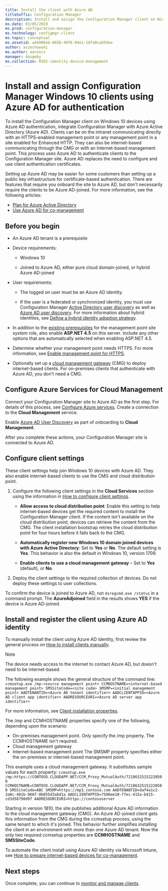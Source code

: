```yaml
---
title: Install the client with Azure AD
titleSuffix: Configuration Manager
description: Install and assign the Configuration Manager client on Windows 10 devices using Azure Active Directory for authentication
ms.date: 03/05/2019
ms.prod: configuration-manager
ms.technology: configmgr-client
ms.topic: conceptual
ms.assetid: a44006eb-8650-49f6-94e1-18fa0ca959ee
author: aczechowski
ms.author: aaroncz
manager: dougeby
ms.collection: M365-identity-device-management
---
```


# Install and assign Configuration Manager Windows 10 clients using Azure AD for authentication

To install the Configuration Manager client on Windows 10 devices using Azure AD authentication, integrate Configuration Manager with Azure Active Directory (Azure AD). Clients can be on the intranet communicating directly with an HTTPS-enabled management point or any management point in a site enabled for Enhanced HTTP. They can also be internet-based communicating through the CMG or with an Internet-based management point. This process uses Azure AD to authenticate clients to the Configuration Manager site. Azure AD replaces the need to configure and use client authentication certificates.

Setting up Azure AD may be easier for some customers than setting up a public key infrastructure for certificate-based authentication. There are features that require you onboard the site to Azure AD, but don't necessarily require the clients to be Azure AD-joined.<!-- SCCMDocs issue 1259 --> For more information, see the following articles:
- [Plan for Azure Active Directory](/sccm/core/plan-design/security/plan-for-security#bkmk_planazuread)
- [Use Azure AD for co-management](/sccm/comanage/quickstart-hybrid-aad)



## Before you begin

- An Azure AD tenant is a prerequisite  

- Device requirements:  

    - Windows 10  

    - Joined to Azure AD, either pure cloud domain-joined, or hybrid Azure AD-joined  

- User requirements:  

    - The logged on user must be an Azure AD identity.   

    - If the user is a federated or synchronized identity, you must use Configuration Manager [Active Directory user discovery](/sccm/core/servers/deploy/configure/about-discovery-methods#bkmk_aboutUser) as well as [Azure AD user discovery](/sccm/core/servers/deploy/configure/about-discovery-methods#azureaddisc). For more information about hybrid identities, see [Define a hybrid identity adoption strategy](/azure/active-directory/active-directory-hybrid-identity-design-considerations-identity-adoption-strategy).<!--497750-->  

- In addition to the [existing prerequisites](/sccm/core/plan-design/configs/site-and-site-system-prerequisites#bkmk_2012MPpreq) for the management point site system role, also enable **ASP.NET 4.5** on this server. Include any other options that are automatically selected when enabling ASP.NET 4.5.  

- Determine whether your management point needs HTTPS. For more information, see [Enable management point for HTTPS](/sccm/core/clients/manage/cmg/certificates-for-cloud-management-gateway#bkmk_mphttps).  

- Optionally set up a [cloud management gateway](/sccm/core/clients/manage/cmg/plan-cloud-management-gateway) (CMG) to deploy internet-based clients. For on-premises clients that authenticate with Azure AD, you don't need a CMG.  


## Configure Azure Services for Cloud Management

Connect your Configuration Manager site to Azure AD as the first step. For details of this process, see [Configure Azure services](/sccm/core/servers/deploy/configure/azure-services-wizard). Create a connection to the **Cloud Management** service.

Enable [Azure AD User Discovery](/sccm/core/servers/deploy/configure/configure-discovery-methods#azureaadisc) as part of onboarding to **Cloud Management**. 

After you complete these actions, your Configuration Manager site is connected to Azure AD. 



## Configure client settings

These client settings help join Windows 10 devices with Azure AD. They also enable internet-based clients to use the CMG and cloud distribution point.

1. Configure the following client settings in the **Cloud Services** section using the information in [How to configure client settings](/sccm/core/clients/deploy/configure-client-settings).  

    - **Allow access to cloud distribution point**: Enable this setting to help internet-based devices get the required content to install the Configuration Manager client. If the content isn't available on the cloud distribution point, devices can retrieve the content from the CMG. The client installation bootstrap retries the cloud distribution point for four hours before it falls back to the CMG.<!--495533-->  

    - **Automatically register new Windows 10 domain joined devices with Azure Active Directory**: Set to **Yes** or **No**. The default setting is **Yes**. This behavior is also the default in Windows 10, version 1709.

    - **Enable clients to use a cloud management gateway** – Set to **Yes** (default), or **No**.  

2. Deploy the client settings to the required collection of devices. Do not deploy these settings to user collections.

To confirm the device is joined to Azure AD, run `dsregcmd.exe /status` in a command prompt. The **AzureAdjoined** field in the results shows **YES** if the device is Azure AD-joined.



## Install and register the client using Azure AD identity

To manually install the client using Azure AD identity, first review the general process on [How to install clients manually](/sccm/core/clients/deploy/deploy-clients-to-windows-computers#BKMK_Manual). 

 > [!Note]  
 > The device needs access to the internet to contact Azure AD, but doesn't need to be internet-based. 

The following example shows the general structure of the command line:
`ccmsetup.exe /mp:<source management point> CCMHOSTNAME=<internet-based management point> SMSSiteCode=<site code> SMSMP=<initial management point> AADTENANTID=<Azure AD tenant identifier> AADCLIENTAPPID=<Azure AD client app identifier> AADRESOURCEURI=<Azure AD server app identifier>`

For more information, see [Client installation properties](/sccm/core/clients/deploy/about-client-installation-properties).

The /mp and CCMHOSTNAME properties specify one of the following, depending upon the scenario:
- On-premises management point. Only specify the /mp property. The CCMHOSTNAME isn't required.
- Cloud management gateway
- Internet-based management point
The SMSMP property specifies either the on-premises or internet-based management point.

This example uses a cloud management gateway. It substitutes sample values for each property:
`ccmsetup.exe /mp:https://CONTOSO.CLOUDAPP.NET/CCM_Proxy_MutualAuth/72186325152220500 CCMHOSTNAME=CONTOSO.CLOUDAPP.NET/CCM_Proxy_MutualAuth/72186325152220500 SMSSiteCode=ABC SMSMP=https://mp1.contoso.com AADTENANTID=daf4a1c2-3a0c-401b-966f-0b855d3abd1a AADCLIENTAPPID=7506ee10-f7ec-415a-b415-cd3d58790d97 AADRESOURCEURI=https://contososerver`

Starting in version 1810, the site publishes additional Azure AD information to the cloud management gateway (CMG). An Azure AD-joined client gets this information from the CMG during the ccmsetup process, using the same tenant to which it's joined. This behavior further simplifies installing the client in an environment with more than one Azure AD tenant. Now the only two required ccmsetup properties are **CCMHOSTNAME** and **SMSSiteCode**.<!--3607731-->

To automate the client install using Azure AD identity via Microsoft Intune, see [How to prepare internet-based devices for co-management](/sccm/comanage/how-to-prepare-win10#install-the-configuration-manager-client).



## Next steps

Once complete, you can continue to [monitor and manage clients](/sccm/core/clients/manage/monitor-clients).
